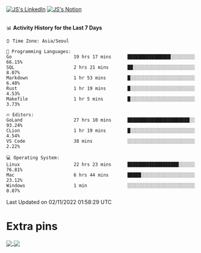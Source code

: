 
[![JS's LinkedIn](https://img.shields.io/badge/LinkedIn-blue?style=for-the-badge&logo=linkedin)](https://www.linkedin.com/in/jaeseung-lee-5a2a32139/) 
[![JS's Notion](https://img.shields.io/badge/Notion-black?style=for-the-badge&logo=notion)](https://bit.ly/ljswiki1) <br><br>
<!-- ![JS's GitHub stats](https://github-readme-stats-lemon-five.vercel.app/api?username=tkxkd0159&hide=contribs,prs,stars,issues&show_icons=true&theme=react&include_all_commits=true)   -->
<!-- ![Top Langs](https://github-readme-stats-lemon-five.vercel.app/api/top-langs/?username=tkxkd0159&layout=compact&hide=jupyter%20notebook,scss,html,css&langs_count=10)  -->


<!--START_SECTION:waka-->
📊 **Activity History for the Last 7 Days** 

```text
⌚︎ Time Zone: Asia/Seoul

💬 Programming Languages: 
Go                       19 hrs 17 mins      ████████████████░░░░░░░░░   66.15% 
SQL                      2 hrs 21 mins       ██░░░░░░░░░░░░░░░░░░░░░░░   8.07% 
Markdown                 1 hr 53 mins        █░░░░░░░░░░░░░░░░░░░░░░░░   6.48% 
Rust                     1 hr 19 mins        █░░░░░░░░░░░░░░░░░░░░░░░░   4.53% 
Makefile                 1 hr 5 mins         █░░░░░░░░░░░░░░░░░░░░░░░░   3.73%

🔥 Editors: 
GoLand                   27 hrs 10 mins      ███████████████████████░░   93.24% 
CLion                    1 hr 19 mins        █░░░░░░░░░░░░░░░░░░░░░░░░   4.54% 
VS Code                  38 mins             ░░░░░░░░░░░░░░░░░░░░░░░░░   2.22%

💻 Operating System: 
Linux                    22 hrs 23 mins      ███████████████████░░░░░░   76.81% 
Mac                      6 hrs 44 mins       █████░░░░░░░░░░░░░░░░░░░░   23.12% 
Windows                  1 min               ░░░░░░░░░░░░░░░░░░░░░░░░░   0.07%

```


 Last Updated on 02/11/2022 01:58:29 UTC
<!--END_SECTION:waka-->

# Extra pins
<a href="https://github.com/tkxkd0159/tkxkd0159.github.io">
  <img align="center" src="https://github-readme-stats-lemon-five.vercel.app/api/pin/?username=tkxkd0159&repo=nft-card-game&theme=react" />
</a>
<a href="https://github.com/tkxkd0159/dsalgo">
  <img align="center" src="https://github-readme-stats-lemon-five.vercel.app/api/pin/?username=tkxkd0159&repo=dsalgo&theme=react" />
</a>

<!---
- 🔭 I’m currently working on ...
- 🌱 I’m currently learning blockchain and distributed network
- 👯 I’m looking to collaborate on ...
- 🤔 I’m looking for help with ...
- 💬 Ask me about ...
- 📫 How to reach me: ...
- 😄 Pronouns: ...
- ⚡ Fun fact: ...
-->
